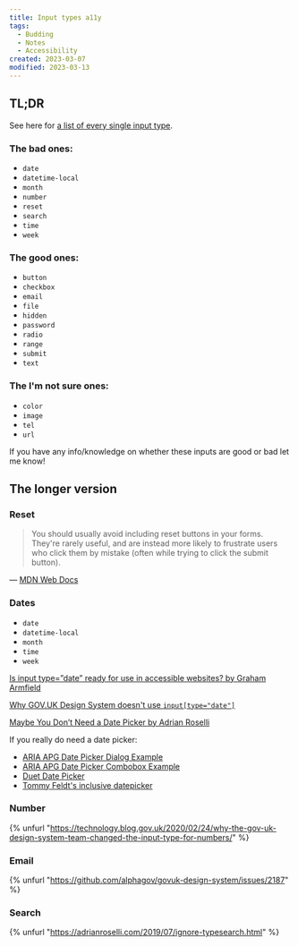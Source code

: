 ```yaml
---
title: Input types a11y
tags:
  - Budding
  - Notes
  - Accessibility
created: 2023-03-07
modified: 2023-03-13
---
```


## TL;DR

See here for [a list of every single input type](https://developer.mozilla.org/en-US/docs/Web/HTML/Element/input#input_types).

### The bad ones:

- `date`
- `datetime-local`
- `month`
- `number`
- `reset`
- `search`
- `time`
- `week`

### The good ones:

- `button`
- `checkbox`
- `email`
- `file`
- `hidden`
- `password`
- `radio`
- `range`
- `submit`
- `text`

### The I'm not sure ones:

- `color`
- `image`
- `tel`
- `url`

If you have any info/knowledge on whether these inputs are good or bad let me know!

## The longer version

### Reset

> You should usually avoid including reset buttons in your forms. They're rarely useful, and are instead more likely to frustrate users who click them by mistake (often while trying to click the submit button).

— [MDN Web Docs](https://developer.mozilla.org/en-US/docs/Web/HTML/Element/input/reset)

### Dates

- `date`
- `datetime-local`
- `month`
- `time`
- `week`

[Is input type=”date” ready for use in accessible websites? by Graham Armfield](https://www.hassellinclusion.com/blog/input-type-date-ready-for-use/)

[Why GOV.UK Design System doesn't use `input[type="date"]`](https://github.com/alphagov/govuk-design-system-backlog/issues/43#issuecomment-1160139594)

[Maybe You Don’t Need a Date Picker by Adrian Roselli](https://adrianroselli.com/2019/07/maybe-you-dont-need-a-date-picker.html)

If you really do need a date picker:

- [ARIA APG Date Picker Dialog Example](https://www.w3.org/WAI/ARIA/apg/patterns/dialog-modal/examples/datepicker-dialog/)
- [ARIA APG Date Picker Combobox Example](https://www.w3.org/WAI/ARIA/apg/patterns/combobox/examples/combobox-datepicker/)
- [Duet Date Picker](https://github.com/duetds/date-picker)
- [Tommy Feldt's inclusive datepicker](https://github.com/fymmot/inclusive-dates)

### Number

{% unfurl "https://technology.blog.gov.uk/2020/02/24/why-the-gov-uk-design-system-team-changed-the-input-type-for-numbers/" %}

### Email

{% unfurl "https://github.com/alphagov/govuk-design-system/issues/2187" %}

### Search

{% unfurl "https://adrianroselli.com/2019/07/ignore-typesearch.html" %}
